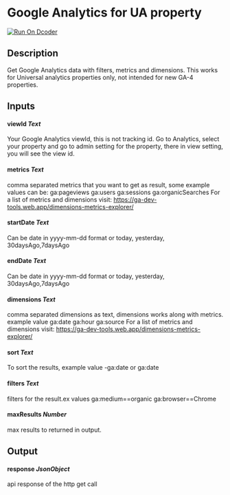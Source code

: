 # Google Analytics for UA property

[![Run On Dcoder](https://static-content.dcoder.tech/dcoder-assets/run-on-dcoder.svg)](https://code.dcoder.tech/feed/block/60f92cadaeabfd86e8e4ae84)

## Description

Get Google Analytics data with filters, metrics and dimensions.
This works for Universal analytics properties only, not intended for new GA-4 properties.

## Inputs

#### **viewId** _Text_

Your Google Analytics viewId, this is not tracking id. Go to Analytics, select your property and go to admin setting for the property, there in view setting, you will see the view id.

#### **metrics** _Text_

comma separated metrics that you want to get as result, some example values can be:
ga:pageviews
ga:users
ga:sessions
ga:organicSearches
For a list of metrics and dimensions visit: https://ga-dev-tools.web.app/dimensions-metrics-explorer/

#### **startDate** _Text_

Can be date in yyyy-mm-dd format or today, yesterday, 30daysAgo,7daysAgo

#### **endDate** _Text_

Can be date in yyyy-mm-dd format or today, yesterday, 30daysAgo,7daysAgo

#### **dimensions** _Text_

comma separated dimensions as text, dimensions works along with metrics. example value
ga:date
ga:hour
ga:source
For a list of metrics and dimensions visit: https://ga-dev-tools.web.app/dimensions-metrics-explorer/

#### **sort** _Text_

To sort the results, example value
-ga:date
or
ga:date

#### **filters** _Text_

filters for the result.ex values
ga:medium==organic
ga:browser==Chrome

#### **maxResults** _Number_

max results to returned in output.

## Output

#### **response** _JsonObject_

api response of the http get call
